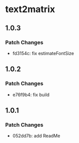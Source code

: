 # text2matrix

## 1.0.3

### Patch Changes

- fd3154c: fix estimateFontSize

## 1.0.2

### Patch Changes

- e76f9b4: fix build

## 1.0.1

### Patch Changes

- 052dd7b: add ReadMe
